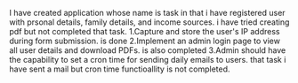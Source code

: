 I have created application whose name is task in that i have registered user with prsonal details, family details, and income sources. i have tried creating pdf but not completed that task.
1.Capture and store the user's IP address during form submission. is done 
2.Implement an admin login page to view all user details and download PDFs. is also completed
3.Admin should have the capability to set a cron time for sending daily emails to users. that task i have sent a mail but cron time functioallity is not completed.
